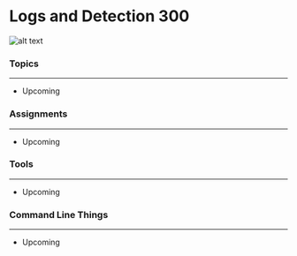 # Logs and Detection 300

![alt text](../images/log300wc.jpg "Aggregated From Lesson Files")


### Topics
------

* Upcoming


### Assignments
------

* Upcoming


### Tools
------

* Upcoming

### Command Line Things
------

* Upcoming